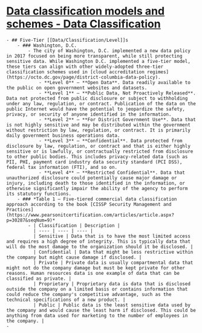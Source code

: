 # [Data classification models and schemes - Data Classification](https://docs.aws.amazon.com/whitepapers/latest/data-classification/data-classification-models-and-schemes.html)
	- ## Five-Tier [[Data/Classification/Level]]s
		- ### Washington, D.C.
			- The city of Washington, D.C. implemented a new data policy in 2017 focused on being more transparent, while still protecting sensitive data. While Washington D.C. implemented a five-tier model, these tiers can align with other widely-adopted three-tier classification schemes used in [cloud accreditation regimes](https://octo.dc.gov/page/district-columbia-data-policy).
				- **Level 0** — **Open Data**. Data readily available to the public on open government websites and datasets.
				- **Level 1** — **Public Data, Not Proactively Released**. Data not protected from public disclosure or subject to withholding under any law, regulation, or contract. Publication of the data on the public Internet would have the potential to jeopardize the safety, privacy, or security of anyone identified in the information.
				- **Level 2** — **For District Government Use**. Data that is not highly sensitive and may be distributed within the government without restriction by law, regulation, or contract. It is primarily daily government business operations data.
				- **Level 3** — **Confidential**. Data protected from disclosure by law, regulation, or contract and that is either highly sensitive or is lawfully, or contractually restricted from disclosure to other public bodies. This includes privacy-related data (such as PII, PHI, payment card industry data security standard (PCI DSS), federal tax information (FTI), and so on.
				- **Level 4** — **Restricted Confidential**. Data that unauthorized disclosure could potentially cause major damage or injury, including death to those identified in the information, or otherwise significantly impair the ability of the agency to perform its statutory functions.
		- ### *Table 1 — Five-tiered commercial data classification approach according to the book [CISSP Security Management and Practices](https://www.pearsonitcertification.com/articles/article.aspx?p=30287&seqNum=9)*
			- | Classification | Description |
			  | ---- | ---- | ---- |
			  | Sensitive | Data that is to have the most limited access and requires a high degree of integrity. This is typically data that will do the most damage to the organization should it be disclosed. |
			  | Confidential | Data that might be less restrictive within the company but might cause damage if disclosed. |
			  | Private | Private data is usually compartmental data that might not do the company damage but must be kept private for other reasons. Human resources data is one example of data that can be classified as private. |
			  | Proprietary | Proprietary data is data that is disclosed outside the company on a limited basis or contains information that could reduce the company's competitive advantage, such as the technical specifications of a new product. |
			  | Public | Public data is the least sensitive data used by the company and would cause the least harm if disclosed. This could be anything from data used for marketing to the number of employees in the company. |
	-